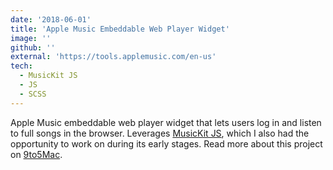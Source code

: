 ```yaml
---
date: '2018-06-01'
title: 'Apple Music Embeddable Web Player Widget'
image: ''
github: ''
external: 'https://tools.applemusic.com/en-us'
tech:
  - MusicKit JS
  - JS
  - SCSS
---
```


Apple Music embeddable web player widget that lets users log in and listen to full songs in the browser. Leverages [MusicKit JS](https://developer.apple.com/documentation/musickitjs), which I also had the opportunity to work on during its early stages. Read more about this project on [9to5Mac](https://9to5mac.com/2018/06/03/apple-music-embeddable-web-player-listen-browser/).
